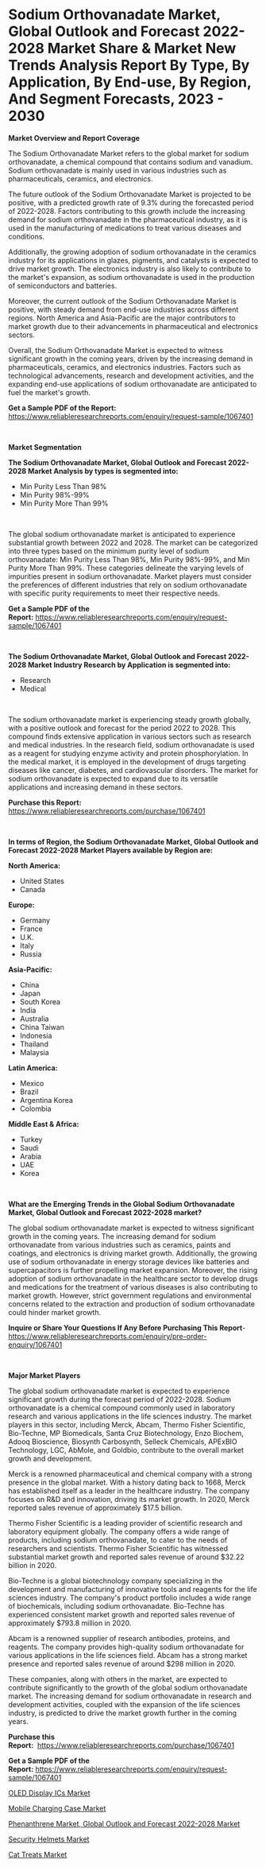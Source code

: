 <p><h1>Sodium Orthovanadate Market, Global Outlook and Forecast 2022-2028 Market Share & Market New Trends Analysis Report By Type, By Application, By End-use, By Region, And Segment Forecasts, 2023 - 2030</h1></p><p><strong>Market Overview and Report Coverage</strong></p>
<p><p>The Sodium Orthovanadate Market refers to the global market for sodium orthovanadate, a chemical compound that contains sodium and vanadium. Sodium orthovanadate is mainly used in various industries such as pharmaceuticals, ceramics, and electronics.</p><p>The future outlook of the Sodium Orthovanadate Market is projected to be positive, with a predicted growth rate of 9.3% during the forecasted period of 2022-2028. Factors contributing to this growth include the increasing demand for sodium orthovanadate in the pharmaceutical industry, as it is used in the manufacturing of medications to treat various diseases and conditions.</p><p>Additionally, the growing adoption of sodium orthovanadate in the ceramics industry for its applications in glazes, pigments, and catalysts is expected to drive market growth. The electronics industry is also likely to contribute to the market's expansion, as sodium orthovanadate is used in the production of semiconductors and batteries.</p><p>Moreover, the current outlook of the Sodium Orthovanadate Market is positive, with steady demand from end-use industries across different regions. North America and Asia-Pacific are the major contributors to market growth due to their advancements in pharmaceutical and electronics sectors.</p><p>Overall, the Sodium Orthovanadate Market is expected to witness significant growth in the coming years, driven by the increasing demand in pharmaceuticals, ceramics, and electronics industries. Factors such as technological advancements, research and development activities, and the expanding end-use applications of sodium orthovanadate are anticipated to fuel the market's growth.</p></p>
<p><strong>Get a Sample PDF of the Report:</strong> <a href="https://www.reliableresearchreports.com/enquiry/request-sample/1067401">https://www.reliableresearchreports.com/enquiry/request-sample/1067401</a></p>
<p>&nbsp;</p>
<p><strong>Market Segmentation</strong></p>
<p><strong>The Sodium Orthovanadate Market, Global Outlook and Forecast 2022-2028 Market Analysis by types is segmented into:</strong></p>
<p><ul><li>Min Purity Less Than 98%</li><li>Min Purity 98%-99%</li><li>Min Purity More Than 99%</li></ul></p>
<p>&nbsp;</p>
<p><p>The global sodium orthovanadate market is anticipated to experience substantial growth between 2022 and 2028. The market can be categorized into three types based on the minimum purity level of sodium orthovanadate: Min Purity Less Than 98%, Min Purity 98%-99%, and Min Purity More Than 99%. These categories delineate the varying levels of impurities present in sodium orthovanadate. Market players must consider the preferences of different industries that rely on sodium orthovanadate with specific purity requirements to meet their respective needs.</p></p>
<p><strong>Get a Sample PDF of the Report:</strong>&nbsp;<a href="https://www.reliableresearchreports.com/enquiry/request-sample/1067401">https://www.reliableresearchreports.com/enquiry/request-sample/1067401</a></p>
<p>&nbsp;</p>
<p><strong>The Sodium Orthovanadate Market, Global Outlook and Forecast 2022-2028 Market Industry Research by Application is segmented into:</strong></p>
<p><ul><li>Research</li><li>Medical</li></ul></p>
<p>&nbsp;</p>
<p><p>The sodium orthovanadate market is experiencing steady growth globally, with a positive outlook and forecast for the period 2022 to 2028. This compound finds extensive application in various sectors such as research and medical industries. In the research field, sodium orthovanadate is used as a reagent for studying enzyme activity and protein phosphorylation. In the medical market, it is employed in the development of drugs targeting diseases like cancer, diabetes, and cardiovascular disorders. The market for sodium orthovanadate is expected to expand due to its versatile applications and increasing demand in these sectors.</p></p>
<p><strong>Purchase this Report:</strong>&nbsp; <a href="https://www.reliableresearchreports.com/purchase/1067401">https://www.reliableresearchreports.com/purchase/1067401</a></p>
<p>&nbsp;</p>
<p><strong>In terms of Region, the Sodium Orthovanadate Market, Global Outlook and Forecast 2022-2028 Market Players available by Region are:</strong></p>
<p>
    <p> <strong> North America: </strong>
        <ul>
            <li>United States</li>
            <li>Canada</li>
        </ul>
        </p> 
    <p> <strong> Europe: </strong>
        <ul>
            <li>Germany</li>
            <li>France</li>
            <li>U.K.</li>
            <li>Italy</li>
            <li>Russia</li>
        </ul>
        </p> 
    <p> <strong> Asia-Pacific: </strong>
        <ul>
            <li>China</li>
            <li>Japan</li>
            <li>South Korea</li>
            <li>India</li>
            <li>Australia</li>
            <li>China Taiwan</li>
            <li>Indonesia</li>
            <li>Thailand</li>
            <li>Malaysia</li>
        </ul>
        </p> 
    <p> <strong> Latin America: </strong>
        <ul>
            <li>Mexico</li>
            <li>Brazil</li>
            <li>Argentina Korea</li>
            <li>Colombia</li>
        </ul>
        </p> 
    <p> <strong> Middle East & Africa: </strong>
        <ul>
            <li>Turkey</li>
            <li>Saudi</li>
            <li>Arabia</li>
            <li>UAE</li>
            <li>Korea</li>
        </ul>
    </p>
    </p>
<p>&nbsp;</p>
<p><strong>What are the Emerging Trends in the Global Sodium Orthovanadate Market, Global Outlook and Forecast 2022-2028 market?</strong></p>
<p><p>The global sodium orthovanadate market is expected to witness significant growth in the coming years. The increasing demand for sodium orthovanadate from various industries such as ceramics, paints and coatings, and electronics is driving market growth. Additionally, the growing use of sodium orthovanadate in energy storage devices like batteries and supercapacitors is further propelling market expansion. Moreover, the rising adoption of sodium orthovanadate in the healthcare sector to develop drugs and medications for the treatment of various diseases is also contributing to market growth. However, strict government regulations and environmental concerns related to the extraction and production of sodium orthovanadate could hinder market growth.</p></p>
<p><strong>Inquire or Share Your Questions If Any Before Purchasing This Report</strong>- <a href="https://www.reliableresearchreports.com/enquiry/pre-order-enquiry/1067401">https://www.reliableresearchreports.com/enquiry/pre-order-enquiry/1067401</a></p>
<p>&nbsp;</p>
<p><strong>Major Market Players</strong></p>
<p><p>The global sodium orthovanadate market is expected to experience significant growth during the forecast period of 2022-2028. Sodium orthovanadate is a chemical compound commonly used in laboratory research and various applications in the life sciences industry. The market players in this sector, including Merck, Abcam, Thermo Fisher Scientific, Bio-Techne, MP Biomedicals, Santa Cruz Biotechnology, Enzo Biochem, Adooq Bioscience, Biosynth Carbosynth, Selleck Chemicals, APExBIO Technology, LGC, AbMole, and Goldbio, contribute to the overall market growth and development.</p><p>Merck is a renowned pharmaceutical and chemical company with a strong presence in the global market. With a history dating back to 1668, Merck has established itself as a leader in the healthcare industry. The company focuses on R&D and innovation, driving its market growth. In 2020, Merck reported sales revenue of approximately $17.5 billion.</p><p>Thermo Fisher Scientific is a leading provider of scientific research and laboratory equipment globally. The company offers a wide range of products, including sodium orthovanadate, to cater to the needs of researchers and scientists. Thermo Fisher Scientific has witnessed substantial market growth and reported sales revenue of around $32.22 billion in 2020.</p><p>Bio-Techne is a global biotechnology company specializing in the development and manufacturing of innovative tools and reagents for the life sciences industry. The company's product portfolio includes a wide range of biochemicals, including sodium orthovanadate. Bio-Techne has experienced consistent market growth and reported sales revenue of approximately $793.8 million in 2020.</p><p>Abcam is a renowned supplier of research antibodies, proteins, and reagents. The company provides high-quality sodium orthovanadate for various applications in the life sciences field. Abcam has a strong market presence and reported sales revenue of around $298 million in 2020.</p><p>These companies, along with others in the market, are expected to contribute significantly to the growth of the global sodium orthovanadate market. The increasing demand for sodium orthovanadate in research and development activities, coupled with the expansion of the life sciences industry, is predicted to drive the market growth further in the coming years.</p></p>
<p><strong>Purchase this Report:</strong>&nbsp;&nbsp;<a href="https://www.reliableresearchreports.com/purchase/1067401">https://www.reliableresearchreports.com/purchase/1067401</a></p>
<p></p>
<p><strong>Get a Sample PDF of the Report:</strong>&nbsp;<a href="https://www.reliableresearchreports.com/enquiry/request-sample/1067401">https://www.reliableresearchreports.com/enquiry/request-sample/1067401</a></p>
<p><p><a href="https://www.reportprime.com/oled-display-ics-r5477">OLED Display ICs Market</a></p><p><a href="https://www.linkedin.com/pulse/mobile-charging-case-market-challenges-opportunities-growth-tflge/">Mobile Charging Case Market</a></p><p><a href="https://github.com/CliffMedina6/Market-Research-Report-List-1/blob/main/phenanthrene-market-global-outlook-and-forecast-2022-2028-market.md">Phenanthrene Market, Global Outlook and Forecast 2022-2028 Market</a></p><p><a href="https://medium.com/@charityrice2662/security-helmets-market-size-growth-forecast-2023-2030-07082d71d81d">Security Helmets Market</a></p><p><a href="https://medium.com/@samirmayert107/cat-treats-market-size-growth-forecast-2023-2030-d7cb15b8e52b">Cat Treats Market</a></p></p>